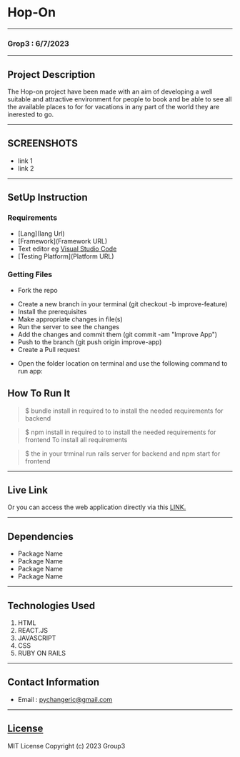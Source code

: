 # Hop-On
*****
### Grop3 : 6/7/2023
****
## Project Description
The Hop-on project have been made with an aim of developing a well suitable and attractive environment for people to book and be able to see all the available places to for for vacations in any part of the world they are inerested to go.
******

## SCREENSHOTS
- link 1
- link 2


********
## SetUp Instruction
### Requirements
* [Lang](lang Url)
* [Framework](Framework URL)
* Text editor eg [Visual Studio Code](https://code.visualstudio.com/download)
* [Testing Platform](Platform URL)


### Getting Files
* Fork the repo
- Create a new branch in your terminal (git checkout -b improve-feature)
- Install the prerequisites
- Make appropriate changes in file(s)
- Run the server to see the changes
- Add the changes and commit them (git commit -am "Improve App")
- Push to the branch (git push origin improve-app)
- Create a Pull request
* Open the folder location on terminal and use the following command to run app:

## How To Run It
>  $ bundle install  in required to to install the  needed requirements for backend

>  $ npm install  in required to to install the  needed requirements for frontend
To install all requirements

> $ the in your trminal run rails server for backend and npm start for frontend
*****
## Live Link
Or you can access the web application directly via this [LINK.](link.com/)
*****
## Dependencies
- Package Name
- Package Name
- Package Name
- Package Name
*****
## Technologies Used
1. HTML
2. REACT.JS
3. JAVASCRIPT
4. CSS
5. RUBY ON RAILS
*****
## Contact Information
* Email : pychangeric@gmail.com
*****
## [License](LICENSE)
MIT License
Copyright (c) 2023 Group3

